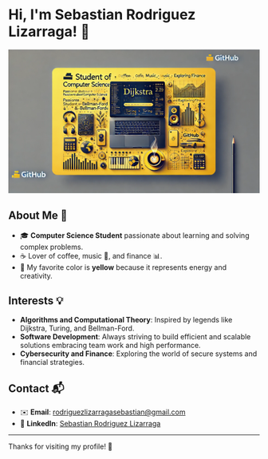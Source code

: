 # Hi, I'm Sebastian Rodriguez Lizarraga! 👋

<img src="imagenGIthub.webp" alt="Banner" width="800" style="height: auto;"/>


## About Me 🚀
- 🎓 **Computer Science Student** passionate about learning and solving complex problems.
- ☕ Lover of coffee, music 🎵, and finance 📊.
- 💛 My favorite color is **yellow** because it represents energy and creativity.

## Interests 💡
- **Algorithms and Computational Theory**: Inspired by legends like Dijkstra, Turing, and Bellman-Ford.
- **Software Development**: Always striving to build efficient and scalable solutions embracing team work and high performance.
- **Cybersecurity and Finance**: Exploring the world of secure systems and financial strategies.

## Contact 📬
- ✉️ **Email**: rodriguezlizarragasebastian@gmail.com
- 💼 **LinkedIn**: [Sebastian Rodriguez Lizarraga]([https://linkedin.com/in/your-prof](https://ar.linkedin.com/in/sebastian-rodriguez-lizarraga))

---

Thanks for visiting my profile! 🌟
